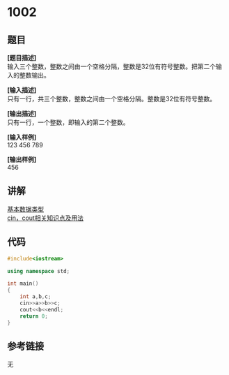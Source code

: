 # 1002
## 题目  
**[题目描述]**  
输入三个整数，整数之间由一个空格分隔，整数是32位有符号整数。把第二个输入的整数输出。  

**[输入描述]**   
只有一行，共三个整数，整数之间由一个空格分隔。整数是32位有符号整数。  

**[输出描述]**  
只有一行，一个整数，即输入的第二个整数。  

**[输入样例]**  
123 456 789  

**[输出样例]**  
456  

## 讲解    
[基本数据类型](a)   
[cin，cout相关知识点及用法](a)  

## 代码   

```cpp
#include<iostream>  

using namespace std;  

int main()  
{  
	int a,b,c;  
	cin>>a>>b>>c;  
	cout<<b<<endl;  
	return 0;  
}  
```

## 参考链接  
无